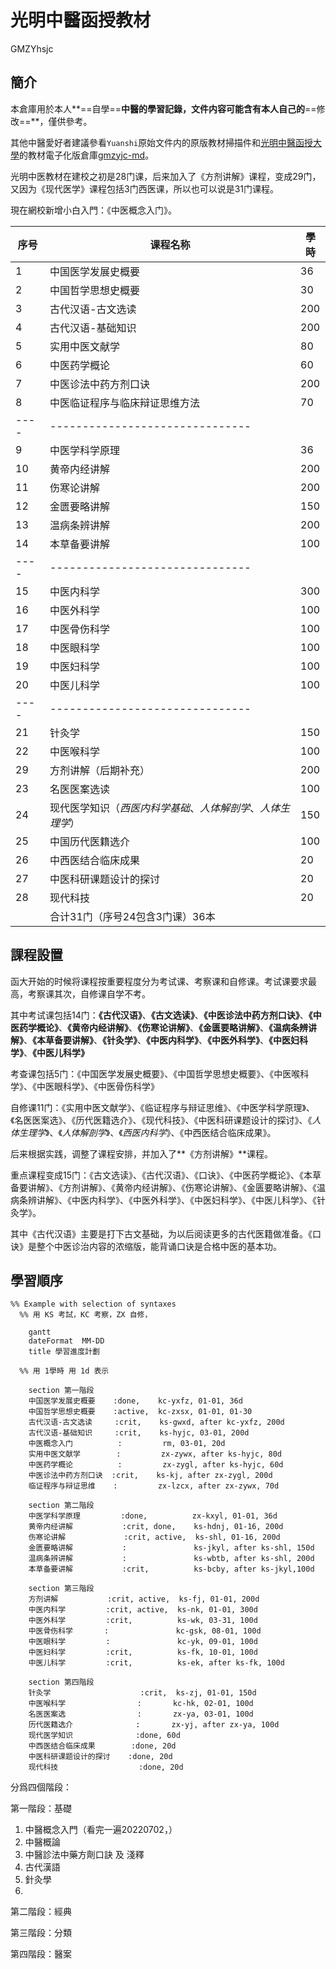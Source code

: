 # 光明中醫函授教材

GMZYhsjc

## 簡介

本倉庫用於本人**==自學==**中醫的學習記錄，文件内容可能含有本人自己的**==修改==**，僅供參考。



其他中醫愛好者建議參看`Yuanshi`原始文件内的原版教材掃描件和[光明中醫函授大學](https://www.gmzyjc.com)的教材電子化版倉庫[gmzyjc-md](https://github.com/Franklyzzm/gmzyjc-md)。

光明中医教材在建校之初是28门课，后来加入了《方剂讲解》课程，变成29门，又因为《现代医学》课程包括3门西医课，所以也可以说是31门课程。

現在網校新增小白入門：《中医概念入门》。

| 序号   | 课程名称                              | 學時  |
| ---- | --------------------------------- | --- |
| 1    | 中国医学发展史概要                         | 36  |
| 2    | 中国哲学思想史概要                         | 30  |
| 3    | 古代汉语-古文选读                         | 200 |
| 4    | 古代汉语-基础知识                         | 200 |
| 5    | 实用中医文献学                           | 80  |
| 6    | 中医药学概论                            | 60  |
| 7    | 中医诊法中药方剂口诀                        | 200 |
| 8    | 中医临证程序与临床辩证思维方法                   | 70  |
| ---- | -------------------------------   |     |
| 9    | 中医学科学原理                           | 36  |
| 10   | 黄帝内经讲解                            | 200 |
| 11   | 伤寒论讲解                             | 200 |
| 12   | 金匮要略讲解                            | 150 |
| 13   | 温病条辨讲解                            | 200 |
| 14   | 本草备要讲解                            | 100 |
| ---- | -------------------------------   |     |
| 15   | 中医内科学                             | 300 |
| 16   | 中医外科学                             | 100 |
| 17   | 中医骨伤科学                            | 100 |
| 18   | 中医眼科学                             | 100 |
| 19   | 中医妇科学                             | 100 |
| 20   | 中医儿科学                             | 100 |
| ---- | -------------------------------   |     |
| 21   | 针灸学                               | 150 |
| 22   | 中医喉科学                             | 100 |
| 29   | 方剂讲解（后期补充）                        | 200 |
| 23   | 名医医案选读                            | 100 |
| 24   | 现代医学知识（*西医内科学基础*、*人体解剖学*、*人体生理学*） | 150 |
| 25   | 中国历代医籍选介                          | 100 |
| 26   | 中西医结合临床成果                         | 20  |
| 27   | 中医科研课题设计的探讨                       | 20  |
| 28   | 现代科技                              | 20  |
|      | 合计31门（序号24包含3门课）36本               |     |

## 課程設置

函大开始的时候将课程按重要程度分为考试课、考察课和自修课。考试课要求最高，考察课其次，自修课自学不考。

其中考试课包括14门：**《古代汉语》**、**《古文选读》**、**《中医诊法中药方剂口诀》**、**《中医药学概论》**、**《黄帝内经讲解》**、**《伤寒论讲解》**、**《金匮要略讲解》**、**《温病条辨讲解》**、**《本草备要讲解》**、**《针灸学》**、**《中医内科学》**、**《中医外科学》**、**《中医妇科学》**、**《中医儿科学》**

考查课包括5门：《中国医学发展史概要》、《中国哲学思想史概要》、《中医喉科学》、《中医眼科学》、《中医骨伤科学》

自修课11门：《实用中医文献学》、《临证程序与辩证思维》、《中医学科学原理》、《名医医案选》、《历代医籍选介》、《现代科技》、《中医科研课题设计的探讨》、《*人体生理学*》、《*人体解剖学*》、《*西医内科学*》、《中西医结合临床成果》。

后来根据实践，调整了课程安排，并加入了**《方剂讲解》**课程。

重点课程变成15门：《古文选读》、《古代汉语》、《口诀》、《中医药学概论》、《本草备要讲解》、《方剂讲解》、《黄帝内经讲解》、《伤寒论讲解》、《金匮要略讲解》、《温病条辨讲解》、《中医内科学》、《中医外科学》、《中医妇科学》、《中医儿科学》、《针灸学》。

其中《古代汉语》主要是打下古文基础，为以后阅读更多的古代医籍做准备。《口诀》是整个中医诊治内容的浓缩版，能背诵口诀是合格中医的基本功。

## 學習順序

```mermaid
%% Example with selection of syntaxes
  %% 用 KS 考試，KC 考察，ZX 自修，

    gantt
    dateFormat  MM-DD
    title 學習進度計劃

  %% 用 1學時 用 1d 表示

    section 第一階段
    中国医学发展史概要    :done,    kc-yxfz, 01-01, 36d
    中国哲学思想史概要    :active,  kc-zxsx, 01-01, 01-30
    古代汉语-古文选读     :crit,    ks-gwxd, after kc-yxfz, 200d
    古代汉语-基础知识     :crit,    ks-hyjc, 03-01, 200d
    中医概念入门          :         rm, 03-01, 20d 
    实用中医文献学        :         zx-zywx, after ks-hyjc, 80d
    中医药学概论          :         zx-zygl, after ks-hyjc, 60d
    中医诊法中药方剂口诀  :crit,    ks-kj, after zx-zygl, 200d
    临证程序与辩证思维    :         zx-lzcx, after zx-zywx, 70d

    section 第二階段
    中医学科学原理         :done,          zx-kxyl, 01-01, 36d
    黄帝内经讲解           :crit, done,    ks-hdnj, 01-16, 200d
    伤寒论讲解             :crit, active,  ks-shl, 01-16, 200d
    金匮要略讲解           :               ks-jkyl, after ks-shl, 150d
    温病条辨讲解           :               ks-wbtb, after ks-shl, 200d
    本草备要讲解           :crit,          ks-bcby, after ks-jkyl,100d

    section 第三階段
    方剂讲解           :crit, active,  ks-fj, 01-01, 200d
    中医内科学         :crit, active,  ks-nk, 01-01, 300d
    中医外科学         :crit,          ks-wk, 03-31, 100d
    中医骨伤科学       :               kc-gsk, 08-01, 100d
    中医眼科学         :               kc-yk, 09-01, 100d
    中医妇科学         :crit,          ks-fk, 10-01, 100d
    中医儿科学         :crit,          ks-ek, after ks-fk, 100d

    section 第四階段
    针灸学                    :crit,  ks-zj, 01-01, 150d
    中医喉科学                :       kc-hk, 02-01, 100d
    名医医案选                :       zx-ya, 03-01, 100d
    历代医籍选介              :       zx-yj, after zx-ya, 100d
    现代医学知识              :done, 60d
    中西医结合临床成果        :done, 20d
    中医科研课题设计的探讨    :done, 20d
    现代科技                  :done, 20d
```

<!--program subject course class-->

分爲四個階段：

第一階段：基礎

1. 中醫概念入門（看完一遍20220702，）
2. 中醫概論
3. 中醫診法中藥方劑口訣 及 淺釋
4. 古代漢語
5. 針灸學
6. 

第二階段：經典

第三階段：分類

第四階段：醫案

